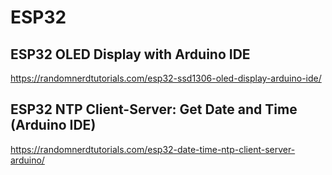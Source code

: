 # ESP32

## ESP32 OLED Display with Arduino IDE

<https://randomnerdtutorials.com/esp32-ssd1306-oled-display-arduino-ide/>


## ESP32 NTP Client-Server: Get Date and Time (Arduino IDE)

<https://randomnerdtutorials.com/esp32-date-time-ntp-client-server-arduino/>